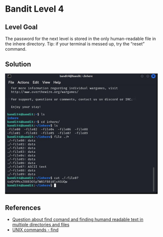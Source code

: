# Bandit Level 4

## Level Goal

The password for the next level is stored in the only human-readable file in the inhere directory. Tip: if your terminal is messed up, try the “reset” command.

## Solution

<img src="bandit4.jpg" width="500" />

## References

- [Question about find comand and finding humand readable text in multiple directories and files](https://www.reddit.com/r/linuxquestions/comments/ku3agh/question_about_find_comand_and_finding_humand/)
- [UNIX commands - find](https://unix.stackexchange.com/questions/43148/unix-commands-find)